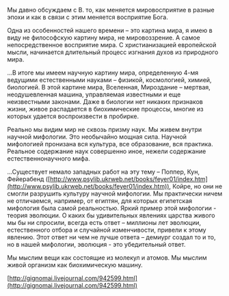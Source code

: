 Мы давно обсуждаем с В. то, как меняется мировосприятие в разные эпохи и как в связи с этим меняется восприятие Бога.

Одна из особенностей нашего времени – это картина мира, я имею в виду не философскую картину мира, не мировоззрение. А самое непосредственное восприятие мира. С христианизацией европейской мысли, начинается длительный процесс изгнания духов из природного мира.

...В итоге мы имеем научную картину мира, определенную 4-мя ведущими естественными науками – физикой, космологией, химией, биологией. В этой картине мира, Вселенная, Мироздание – мертвая, неодушевленная машина, управляемая известными и еще неизвестными законами. Даже в биологии нет никаких признаков жизни, живое распадается в биохимические процессы, многие из которых удается воспроизвести в пробирке.

Реально мы видим мир не сквозь призму наук. Мы живем внутри научной мифологии. Это необычайно мощная сила. Научной мифологией пронизана вся культура, все образование, вся практика. Реальное содержание наук совершенно иное, нежели содержание естественнонаучного мифа.

...Существует немало западных работ на эту тему – Поппер, Кун, Фейерабенд ([http://www.psylib.ukrweb.net/books/fey​er01/index.htm](http://www.psylib.ukrweb.net/books/feyer01/index.htm)), Койре, но они не смогли разрушить культуру научной мифологии. Мы практически ничем не отличаемся, например, от египтян, для которых египетская мифология была самой реальностью. Яркий пример этой мифологии - теория эволюции. О каких бы удивительных явлениях царства живого мы бы ни спросили, всегда есть ответ – миллионы лет эволюции, естественного отбора и случайной изменчивости, привели к этому явлению. Этот ответ ни чем не лучше ответа – демиург создал то и то, но в нашей мифологии, эволюция - это убедительный ответ.

Мы мыслим вещи как состоящие из молекул и атомов. Мы мыслим живой организм как биохимическую машину.

[http://gignomai.livejournal.com/942​599.html](http://gignomai.livejournal.com/942599.html)